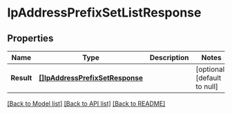 # IpAddressPrefixSetListResponse

## Properties
Name | Type | Description | Notes
------------ | ------------- | ------------- | -------------
**Result** | [**[]IpAddressPrefixSetResponse**](IpAddressPrefixSet-response.md) |  | [optional] [default to null]

[[Back to Model list]](../README.md#documentation-for-models) [[Back to API list]](../README.md#documentation-for-api-endpoints) [[Back to README]](../README.md)


